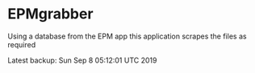 # EPMgrabber
Using a database from the EPM app this application scrapes the files as required


Latest backup: Sun Sep 8 05:12:01 UTC 2019
